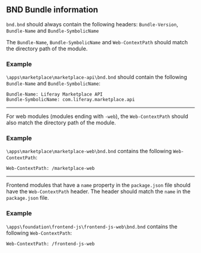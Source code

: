 ## BND Bundle information

`bnd.bnd` should always contain the following headers:
`Bundle-Version`, `Bundle-Name` and `Bundle-SymbolicName`

The `Bundle-Name`, `Bundle-SymbolicName` and `Web-ContextPath` should match the
directory path of the module.

### Example

`\apps\marketplace\marketplace-api\bnd.bnd` should contain the following
`Bundle-Name` and `Bundle-SymbolicName`:

    Bundle-Name: Liferay Marketplace API
    Bundle-SymbolicName: com.liferay.marketplace.api

---

For web modules (modules ending with `-web`), the `Web-ContextPath` should also
match the directory path of the module.

### Example

`\apps\marketplace\marketplace-web\bnd.bnd` contains the following
`Web-ContextPath`:

    Web-ContextPath: /marketplace-web

---

Frontend modules that have a `name` property in the `package.json` file should
have the `Web-ContextPath` header. The header should match the `name` in the
`package.json` file.

### Example

`\apps\foundation\frontend-js\frontend-js-web\bnd.bnd` contains the following
`Web-ContextPath`:

    Web-ContextPath: /frontend-js-web
